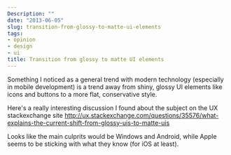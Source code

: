 ```yaml
---
Description: ""
date: "2013-06-05"
slug: transition-from-glossy-to-matte-ui-elements
tags:
- opinion
- design
- ui
title: Transition from glossy to matte UI elements
---
```


Something I noticed as a general trend with modern technology (especially in mobile development) is a trend away from shiny, glossy UI elements like icons and buttons to a more flat, conservative style.

Here's a really interesting discussion I found about the subject on the UX stackexchange site http://ux.stackexchange.com/questions/35576/what-explains-the-current-shift-from-glossy-uis-to-matte-uis
<!--more-->
Looks like the main culprits would be Windows and Android, while Apple seems to be sticking with what they know (for iOS at least).
